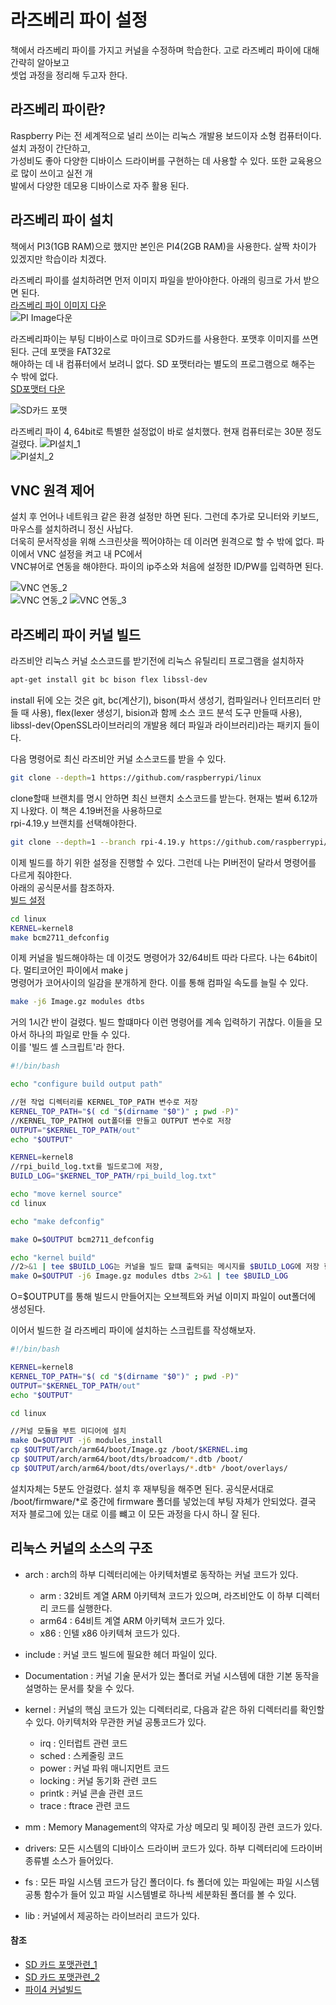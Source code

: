 # 라즈베리 파이 설정

책에서 라즈베리 파이를 가지고 커널을 수정하며 학습한다. 고로 라즈베리 파이에 대해 간략히 알아보고  
셋업 과정을 정리해 두고자 한다.

## 라즈베리 파이란?

Raspberry Pi는 전 세계적으로 널리 쓰이는 리눅스 개발용 보드이자 소형 컴퓨터이다. 설치 과정이 간단하고,  
가성비도 좋아 다양한 디바이스 드라이버를 구현하는 데 사용할 수 있다. 또한 교육용으로 많이 쓰이고 실전 개  
발에서 다양한 데모용 디바이스로 자주 활용 된다.

## 라즈베리 파이 설치

책에서 PI3(1GB RAM)으로 했지만 본인은 PI4(2GB RAM)을 사용한다. 살짝 차이가 있겠지만 학습이라 치겠다.

라즈베리 파이를 설치하려면 먼저 이미지 파일을 받아야한다. 아래의 링크로 가서 받으면 된다.  
[라즈베리 파이 이미지 다운](https://www.raspberrypi.com/software/)  
![PI Image다운](스크린샷/PI%20Imager다운.JPG)

라즈베리파이는 부팅 디바이스로 마이크로 SD카드를 사용한다. 포맷후 이미지를 쓰면 된다. 근데 포맷을 FAT32로  
해야하는 데 내 컴퓨터에서 보려니 없다. SD 포맷터라는 별도의 프로그램으로 해주는 수 밖에 없다.  
[SD포맷터 다운](https://www.sdcard.org/downloads/formatter/)

![SD카드 포맷](스크린샷/SD카드%20포맷.JPG)

라즈베리 파이 4, 64bit로 특별한 설정없이 바로 설치했다. 현재 컴퓨터로는 30분 정도 걸렸다.
![PI설치_1](스크린샷/PI설치_1.JPG)  
![PI설치_2](스크린샷/PI설치_2.JPG)

## VNC 원격 제어

설치 후 언어나 네트워크 같은 환경 설정만 하면 된다. 그런데 추가로 모니터와 키보드, 마우스를 설치하려니 정신 사납다.  
더욱히 문서작성을 위해 스크린샷을 찍어야하는 데 이러면 원격으로 할 수 밖에 없다. 파이에서 VNC 설정을 켜고 내 PC에서  
 VNC뷰어로 연동을 해야한다. 파이의 ip주소와 처음에 설정한 ID/PW를 입력하면 된다.

![VNC 연동_2](스크린샷/VNC%20연동_1.JPG)  
![VNC 연동_2](스크린샷/VNC%20연동_2.JPG)
![VNC 연동_3](스크린샷/VNC%20연동_3.JPG)

## 라즈베리 파이 커널 빌드

라즈비안 리눅스 커널 소스코드를 받기전에 리눅스 유틸리티 프로그램을 설치하자

```bash
apt-get install git bc bison flex libssl-dev
```

install 뒤에 오는 것은 git, bc(계산기), bison(파서 생성기, 컴파일러나 인터프리터 만들 때 사용), flex(lexer 생성기, bision과 함께 소스 코드 분석 도구 만들때 사용), libssl-dev(OpenSSL라이브러리의 개발용 헤더 파일과 라이브러리)라는 패키지 들이다.

다음 명령어로 최신 라즈비안 커널 소스코드를 받을 수 있다.

```bash
git clone --depth=1 https://github.com/raspberrypi/linux
```

clone할때 브랜치를 명시 안하면 최신 브랜치 소스코드를 받는다. 현재는 벌써 6.12까지 나왔다. 이 책은 4.19버전을 사용하므로  
 rpi-4.19.y 브랜치를 선택해야한다.

```bash
git clone --depth=1 --branch rpi-4.19.y https://github.com/raspberrypi/linux
```

이제 빌드를 하기 위한 설정을 진행할 수 있다. 그런데 나는 PI버전이 달라서 명령어를 다르게 줘야한다.  
아래의 공식문서를 참조하자.  
[빌드 설정](https://www.raspberrypi.com/documentation/computers/linux_kernel.html)

```bash
cd linux
KERNEL=kernel8
make bcm2711_defconfig
```

이제 커널을 빌드해야하는 데 이것도 명령어가 32/64비트 따라 다르다. 나는 64bit이다. 멀티코어인 파이에서 make j  
 명령어가 코어사이의 일감을 분개하게 한다. 이를 통해 컴파일 속도를 늘릴 수 있다.

```bash
make -j6 Image.gz modules dtbs
```

거의 1시간 반이 걸렸다. 빌드 할떄마다 이런 명령어를 계속 입력하기 귀찮다. 이들을 모아서 하나의 파일로 만들 수 있다.  
이를 '빌드 셸 스크립트'라 한다.

```bash
#!/bin/bash

echo "configure build output path"

//현 작업 디렉터리를 KERNEL_TOP_PATH 변수로 저장
KERNEL_TOP_PATH="$( cd "$(dirname "$0")" ; pwd -P)"
//KERNEL_TOP_PATH에 out폴더를 만들고 OUTPUT 변수로 저장
OUTPUT="$KERNEL_TOP_PATH/out"
echo "$OUTPUT"

KERNEL=kernel8
//rpi_build_log.txt를 빌드로그에 저장,
BUILD_LOG="$KERNEL_TOP_PATH/rpi_build_log.txt"

echo "move kernel source"
cd linux

echo "make defconfig"

make O=$OUTPUT bcm2711_defconfig

echo "kernel build"
//2>&1 | tee $BUILD_LOG는 커널을 빌드 할떄 출력되는 메시지를 $BUILD_LOG에 저장 한다는 뜻
make O=$OUTPUT -j6 Image.gz modules dtbs 2>&1 | tee $BUILD_LOG

```

O=$OUTPUT를 통해 빌드시 만들어지는 오브젝트와 커널 이미지 파일이 out폴더에 생성된다.

이어서 빌드한 걸 라즈베리 파이에 설치하는 스크립트를 작성해보자.

```bash
#!/bin/bash

KERNEL=kernel8
KERNEL_TOP_PATH="$( cd "$(dirname "$0")" ; pwd -P)"
OUTPUT="$KERNEL_TOP_PATH/out"
echo "$OUTPUT"

cd linux

//커널 모듈을 부트 미디어에 설치
make O=$OUTPUT -j6 modules_install
cp $OUTPUT/arch/arm64/boot/Image.gz /boot/$KERNEL.img
cp $OUTPUT/arch/arm64/boot/dts/broadcom/*.dtb /boot/
cp $OUTPUT/arch/arm64/boot/dts/overlays/*.dtb* /boot/overlays/

```

설치자체는 5분도 안걸렸다. 설치 후 재부팅을 해주면 된다. 공식문서대로 /boot/firmware/\*로 중간에 firmware 폴더를 넣었는데
부팅 자체가 안되었다. 결국 저자 블로그에 있는 대로 이를 뺴고 이 모든 과정을 다시 하니 잘 된다.

## 리눅스 커널의 소스의 구조

- arch : arch의 하부 디렉터리에는 아키텍처별로 동작하는 커널 코드가 있다.

  - arm : 32비트 계열 ARM 아키텍쳐 코드가 있으며, 라즈비안도 이 하부 디렉터리 코드를 실행한다.
  - arm64 : 64비트 계열 ARM 아키텍쳐 코드가 있다.
  - x86 : 인텔 x86 아키텍쳐 코드가 있다.

- include : 커널 코드 빌드에 필요한 헤더 파일이 있다.

- Documentation : 커널 기술 문서가 있는 폴더로 커널 시스템에 대한 기본 동작을 설명하는 문서를 찾을 수 있다.

- kernel : 커널의 핵심 코드가 있는 디렉터리로, 다음과 같은 하위 디렉터리를 확인할 수 있다. 아키텍처와 무관한 커널 공통코드가 있다.

  - irq : 인터럽트 관련 코드
  - sched : 스케줄링 코드
  - power : 커널 파워 매니지먼트 코드
  - locking : 커널 동기화 관련 코드
  - printk : 커널 콘솔 관련 코드
  - trace : ftrace 관련 코드

- mm : Memory Management의 약자로 가상 메모리 및 페이징 관련 코드가 있다.

- drivers: 모든 시스템의 디바이스 드라이버 코드가 있다. 하부 디렉터리에 드라이버 종류별 소스가 들어있다.

- fs : 모든 파일 시스템 코드가 담긴 폴더이다. fs 폴더에 있는 파일에는 파일 시스템 공통 함수가 들어 있고 파일 시스템별로 하나씩
  세분화된 폴더를 볼 수 있다.

- lib : 커널에서 제공하는 라이브러리 코드가 있다.

#### 참조

- [SD 카드 포맷관련\_1](https://forums.raspberrypi.com/viewtopic.php?t=263810#:~:text=I%20know%20the%20boot%20partition%20needs%20to,trying%20to%20accomplish%20doable?%20If%20so%2C%20how?)
- [SD 카드 포맷관련\_2](https://m.blog.naver.com/elepartsblog/221900762982)
- [파이4 커널빌드](https://austindhkim.tistory.com/507)
